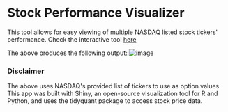 # Stock Performance Visualizer

This tool allows for easy viewing of multiple NASDAQ listed stock tickers' performance. 
Check the interactive tool [here](https://faustourrutia.shinyapps.io/stock_compare/)

The above produces the following output:
![image](https://github.com/faustourrutiareyes/SimpleStockComparisonTool/assets/41218224/4049bc59-49f0-4770-b87b-75af56766ef7)

### Disclaimer
The above uses NASDAQ's provided list of tickers to use as option values.  This app was built with Shiny, an open-source visualization tool for R and Python, and uses the tidyquant package to access stock price data.  

